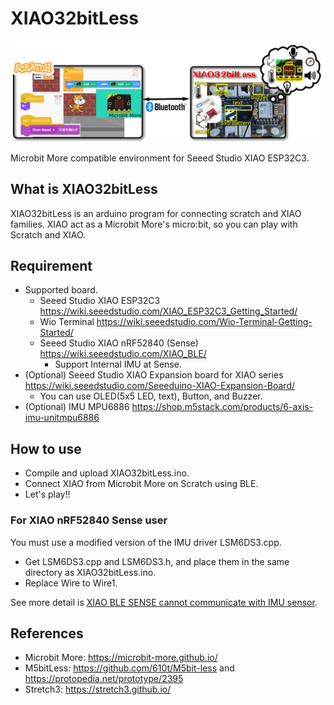 # XIAO32bitLess
![img](img/XIAO32bitLess-Scratch.png)

Microbit More compatible environment for Seeed Studio XIAO ESP32C3.

## What is XIAO32bitLess
XIAO32bitLess is an arduino program for connecting scratch and XIAO families.
XIAO act as a Microbit More's micro:bit, so you can play with Scratch and XIAO.

## Requirement
- Supported board.
  - Seeed Studio XIAO ESP32C3 https://wiki.seeedstudio.com/XIAO_ESP32C3_Getting_Started/
  - Wio Terminal https://wiki.seeedstudio.com/Wio-Terminal-Getting-Started/
  - Seeed Studio XIAO nRF52840 (Sense) https://wiki.seeedstudio.com/XIAO_BLE/
     - Support Internal IMU at Sense.
- (Optional) Seeed Studio XIAO Expansion board for XIAO series https://wiki.seeedstudio.com/Seeeduino-XIAO-Expansion-Board/
  - You can use OLED(5x5 LED, text), Button, and Buzzer. 
- (Optional) IMU MPU6886 https://shop.m5stack.com/products/6-axis-imu-unitmpu6886

## How to use
- Compile and upload XIAO32bitLess.ino.
- Connect XIAO from Microbit More on Scratch using BLE.
- Let's play!!

### For XIAO nRF52840 Sense user
You must use a modified version of the IMU driver LSM6DS3.cpp.
- Get LSM6DS3.cpp and LSM6DS3.h, and place them in the same directory as XIAO32bitLess.ino.
- Replace Wire to Wire1.

See more detail is [XIAO BLE SENSE cannot communicate with IMU sensor](https://forum.seeedstudio.com/t/xiao-ble-sense-cannot-communicate-with-imu-sensor/265629/12).


## References
- Microbit More: https://microbit-more.github.io/
- M5bitLess: https://github.com/610t/M5bit-less and https://protopedia.net/prototype/2395
- Stretch3: https://stretch3.github.io/
